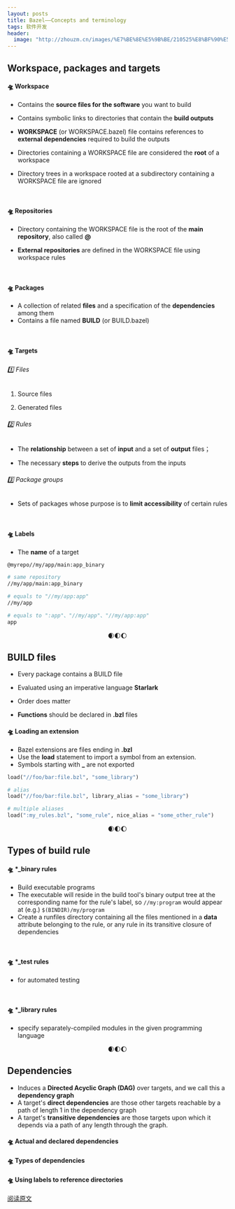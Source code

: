 ```yaml
---
layout: posts
title: Bazel——Concepts and terminology
tags: 软件开发
header: 
  image: "http://zhouzm.cn/images/%E7%BE%8E%E5%9B%BE/210525%E8%BF%90%E5%8A%A8.jpg"
---
```





## Workspace, packages and targets

#### 🛸 Workspace

* Contains the **source files for the software** you want to build

* Contains symbolic links to directories that contain the **build outputs**

* **WORKSPACE** (or WORKSPACE.bazel) file contains references to **external dependencies** required to build the outputs

* Directories containing a WORKSPACE file are considered the **root** of a workspace

* Directory trees in a workspace rooted at a subdirectory containing a WORKSPACE file are ignored

  <br>

#### 🛸 Repositories
* Directory containing the WORKSPACE file is the root of the **main repository**, also called **@**

* **External repositories** are defined in the WORKSPACE file using workspace rules

<br/>

#### 🛸 Packages

* A collection of related **files** and a specification of the **dependencies** among them
* Contains a file named **BUILD** (or BUILD.bazel)

<br/>

#### 🛸 Targets

###### 1️⃣ Files

1. Source files

2. Generated files

###### 2️⃣ Rules

* The **relationship** between a set of **input** and a set of **output** files；

* The necessary **steps** to derive the outputs from the inputs

###### 3️⃣ Package groups

* Sets of packages whose purpose is to **limit accessibility** of certain rules

<br/>

#### 🛸 Labels

* The **name** of a target

```bash
@myrepo//my/app/main:app_binary

# same repository
//my/app/main:app_binary

# equals to "//my/app:app"
//my/app

# equals to ":app"、"//my/app"、"//my/app:app"
app
```

<center>🌒🌓🌔</center>

## BUILD files

* Every package contains a BUILD file

* Evaluated using an imperative language **Starlark**
* Order does matter
* **Functions** should be declared in **.bzl**  files

#### 🛸 Loading an extension

* Bazel extensions are files ending in **.bzl**
* Use the **load** statement to import a symbol from an extension.
* Symbols starting with **_** are not exported

```python
load("//foo/bar:file.bzl", "some_library")

# alias
load("//foo/bar:file.bzl", library_alias = "some_library")   

# multiple aliases
load(":my_rules.bzl", "some_rule", nice_alias = "some_other_rule")
```

<center>🌒🌓🌔</center>

## Types of build rule

#### 🛸 *_binary rules

* Build executable programs
* The executable will reside in the build tool's binary output tree at the corresponding name for the rule's label, so `//my:program` would appear at (e.g.) `$(BINDIR)/my/program`
* Create a runfiles directory containing all the files mentioned in a **data** attribute belonging to the rule, or any rule in its transitive closure of dependencies

<br>

#### 🛸 *_test rules

* for automated testing

<br>

#### 🛸 *_library rules

* specify separately-compiled modules in the given programming language

<center>🌒🌓🌔</center>

## Dependencies

* Induces a **Directed Acyclic Graph (DAG)** over targets, and we call this a **dependency graph**
*  A target's **direct dependencies** are those other targets reachable by a path of length 1 in the dependency graph
* A target's **transitive dependencies** are those targets upon which it depends via a path of any length through the graph.

#### 🛸 Actual and declared dependencies

#### 🛸 Types of dependencies

#### 🛸 Using labels to reference directories

[阅读原文](https://docs.bazel.build/versions/4.1.0/build-ref.html)

